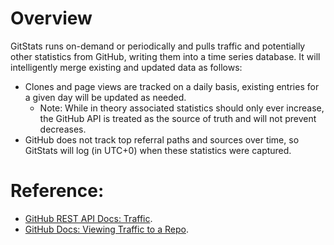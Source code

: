 # Overview

GitStats runs on-demand or periodically and pulls traffic and potentially other statistics from GitHub, writing them into a time series database. It will intelligently merge existing and updated data as follows: 

* Clones and page views are tracked on a daily basis, existing entries for a given day will be updated as needed. 
  * Note: While in theory associated statistics should only ever increase, the GitHub API is treated as the source of truth and will not prevent decreases.
* GitHub does not track top referral paths and sources over time, so GitStats will log (in UTC+0) when these statistics were captured.

# Reference: 

* [GitHub REST API Docs: Traffic](https://docs.github.com/en/rest/reference/repos#traffic).
* [GitHub Docs: Viewing Traffic to a Repo](https://docs.github.com/en/github/visualizing-repository-data-with-graphs/accessing-basic-repository-data/viewing-traffic-to-a-repository#accessing-the-traffic-graph).